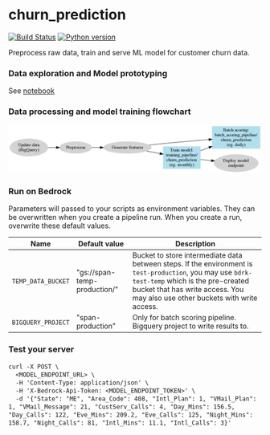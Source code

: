 # churn_prediction
[![Build Status](https://travis-ci.com/basisai/churn_prediction.svg?branch=master)](https://travis-ci.com/basisai/churn_prediction)
[![Python version](https://img.shields.io/badge/python-3.7-blue.svg)](https://shields.io/)

Preprocess raw data, train and serve ML model for customer churn data.

### Data exploration and Model prototyping
See [notebook](./doc/churn_prediction.ipynb)

### Data processing and model training flowchart
![flowchart](./doc/flow.png)

### Run on Bedrock
Parameters will passed to your scripts as environment variables. They can be overwritten when you create a pipeline run. When you create a run, overwrite these default values.

Name | Default value | Description
--- | --- | ---
`TEMP_DATA_BUCKET` | "gs://span-temp-production/" | Bucket to store intermediate data between steps. If the environment is `test-production`, you may use `bdrk-test-temp` which is the pre-created bucket that has write access. You may also use other buckets with write access.
`BIGQUERY_PROJECT` | "span-production" | Only for batch scoring pipeline. Bigquery project to write results to.

### Test your server
```
curl -X POST \
  <MODEL_ENDPOINT_URL> \
  -H 'Content-Type: application/json' \
  -H 'X-Bedrock-Api-Token: <MODEL_ENDPOINT_TOKEN>' \
  -d '{"State": "ME", "Area_Code": 408, "Intl_Plan": 1, "VMail_Plan": 1, "VMail_Message": 21, "CustServ_Calls": 4, "Day_Mins": 156.5, "Day_Calls": 122, "Eve_Mins": 209.2, "Eve_Calls": 125, "Night_Mins": 158.7, "Night_Calls": 81, "Intl_Mins": 11.1, "Intl_Calls": 3}'
```
